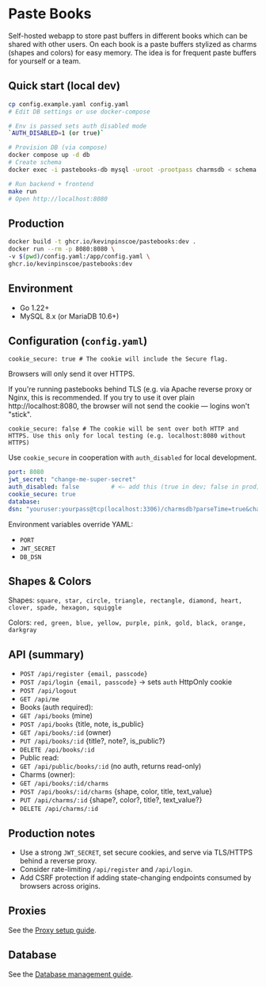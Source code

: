# Paste Books

Self-hosted webapp to store past buffers in different
books which can be shared with other users. On each book
is a paste buffers stylized as charms (shapes and colors)
for easy memory. The idea is for frequent paste buffers
for yourself or a team.

## Quick start (local dev)
```bash
cp config.example.yaml config.yaml
# Edit DB settings or use docker-compose

# Env is passed sets auth disabled mode
`AUTH_DISABLED=1 (or true)`

# Provision DB (via compose)
docker compose up -d db
# Create schema
docker exec -i pastebooks-db mysql -uroot -prootpass charmsdb < schema.sql

# Run backend + frontend
make run
# Open http://localhost:8080
```

## Production
```bash
docker build -t ghcr.io/kevinpinscoe/pastebooks:dev .
docker run --rm -p 8080:8080 \
-v $(pwd)/config.yaml:/app/config.yaml \
ghcr.io/kevinpinscoe/pastebooks:dev
```

## Environment
- Go 1.22+
- MySQL 8.x (or MariaDB 10.6+)

## Configuration (`config.yaml`)

`cookie_secure: true # The cookie will include the Secure flag.`

Browsers will only send it over HTTPS.

If you're running pastebooks behind TLS (e.g. via Apache reverse proxy or Nginx, this is recommended. If you try to use it over plain http://localhost:8080, the browser will not send the cookie — logins won't "stick".

`cookie_secure: false # The cookie will be sent over both HTTP and HTTPS. Use this only for local testing (e.g. localhost:8080 without HTTPS)`

Use `cookie_secure` in cooperation with `auth_disabled` for local development.

```yaml
port: 8080
jwt_secret: "change-me-super-secret"
auth_disabled: false         # <— add this (true in dev; false in prod)
cookie_secure: true
database:
dsn: "youruser:yourpass@tcp(localhost:3306)/charmsdb?parseTime=true&charset=utf8mb4"
```
Environment variables override YAML:
- `PORT`
- `JWT_SECRET`
- `DB_DSN`


## Shapes & Colors
Shapes: `square, star, circle, triangle, rectangle, diamond, heart, clover, spade, hexagon, squiggle`


Colors: `red, green, blue, yellow, purple, pink, gold, black, orange, darkgray`


## API (summary)
- `POST /api/register {email, passcode}`
- `POST /api/login {email, passcode}` → sets `auth` HttpOnly cookie
- `POST /api/logout`
- `GET /api/me`
- Books (auth required):
- `GET /api/books` (mine)
- `POST /api/books` {title, note, is_public}
- `GET /api/books/:id` (owner)
- `PUT /api/books/:id` {title?, note?, is_public?}
- `DELETE /api/books/:id`
- Public read:
- `GET /api/public/books/:id` (no auth, returns read-only)
- Charms (owner):
- `GET /api/books/:id/charms`
- `POST /api/books/:id/charms` {shape, color, title, text_value}
- `PUT /api/charms/:id` {shape?, color?, title?, text_value?}
- `DELETE /api/charms/:id`


## Production notes
- Use a strong `JWT_SECRET`, set secure cookies, and serve via TLS/HTTPS behind a reverse proxy.
- Consider rate-limiting `/api/register` and `/api/login`.
- Add CSRF protection if adding state-changing endpoints consumed by browsers across origins.

## Proxies

See the [Proxy setup guide](./proxy.md).

## Database

See the [Database management guide](./database.md).